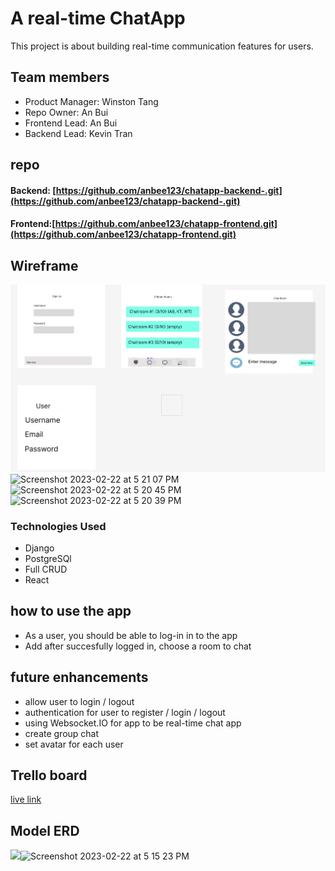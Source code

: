 # A real-time ChatApp
This project is about building real-time communication features for users.

## Team members
* Product Manager: Winston Tang
* Repo Owner: An Bui
* Frontend Lead: An Bui
* Backend Lead: Kevin Tran

## repo
#### Backend: [https://github.com/anbee123/chatapp-backend-.git](https://github.com/anbee123/chatapp-backend-.git)
#### Frontend:[https://github.com/anbee123/chatapp-frontend.git](https://github.com/anbee123/chatapp-frontend.git)

## Wireframe
![](public/image.png)
![Screenshot 2023-02-22 at 5 21 07 PM](https://user-images.githubusercontent.com/106902383/220801096-5326cbc7-1277-46a2-9c76-476ab13e2c15.png)
![Screenshot 2023-02-22 at 5 20 45 PM](https://user-images.githubusercontent.com/106902383/220801097-056a793a-a1dc-49e1-ba4d-74c9b18809fc.png)
![Screenshot 2023-02-22 at 5 20 39 PM](https://user-images.githubusercontent.com/106902383/220801098-5d6a38c5-2463-4a67-b875-dcf41d99ceac.png)

### Technologies Used

* Django
* PostgreSQl
* Full CRUD
* React


## how to use the app

* As a user, you should be able to log-in in to the app
* Add after succesfully logged in, choose a room to chat
 
 ## future enhancements
 * allow user to login / logout
 * authentication for user to register / login / logout
 * using Websocket.IO for app to be real-time chat app
 * create group chat
 * set avatar for each user
 
 ## Trello board 
 [live link](https://trello.com/b/Ep2395qR/project-4)
 
 
 ## Model ERD
 ![](public/ERD.png)![Screenshot 2023-02-22 at 5 15 23 PM](https://user-images.githubusercontent.com/106902383/220800926-02ee0f30-b649-4c13-b986-bbf5de40a8c5.png)

 
 
